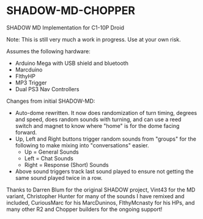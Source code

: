 # SHADOW-MD-CHOPPER
 SHADOW MD Implementation for C1-10P Droid

Note:  This is still very much a work in progress.  Use at your own risk.

Assumes the following hardware:
* Arduino Mega with USB shield and bluetooth
* Marcduino
* FlthyHP
* MP3 Trigger
* Dual PS3 Nav Controllers

Changes from initial SHADOW-MD:

* Auto-dome rewritten.  It now does randomization of turn timing, degrees and speed, does random sounds with turning, and can use a reed switch and magnet to know where "home" is for the dome facing forward.
* Up, Left and Right buttons trigger random sounds from "groups" for the following to make mixing into "conversations" easier.
	* Up = General Sounds
	* Left = Chat Sounds
	* Right = Response (Short) Sounds
* Above sound triggers track last sound played to ensure not getting the same sound played twice in a row.

Thanks to Darren Blum for the original SHADOW project, Vint43 for the MD variant, Christopher Hunter for many of the sounds I have remixed and included, CuriousMarc for his MarcDuninos, FlthyMcnasty for his HPs, and many other R2 and Chopper builders for the ongoing support!
